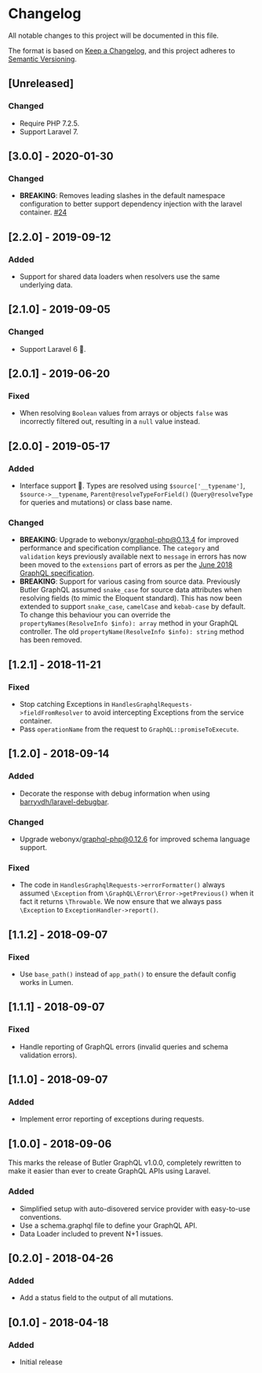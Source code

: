 # Changelog

All notable changes to this project will be documented in this file.

The format is based on [Keep a Changelog](https://keepachangelog.com/en/1.0.0/),
and this project adheres to [Semantic Versioning](https://semver.org/spec/v2.0.0.html).

## [Unreleased]

### Changed

- Require PHP 7.2.5.
- Support Laravel 7.

## [3.0.0] - 2020-01-30

### Changed
- **BREAKING**: Removes leading slashes in the default namespace configuration to better support dependency injection with the laravel container. [#24](https://github.com/glesys/butler-graphql/pull/24)


## [2.2.0] - 2019-09-12

### Added
- Support for shared data loaders when resolvers use the same underlying data.


## [2.1.0] - 2019-09-05

### Changed
- Support Laravel 6 🎉.


## [2.0.1] - 2019-06-20

### Fixed
- When resolving `Boolean` values from arrays or objects `false` was incorrectly filtered out, resulting in a `null` value instead.


## [2.0.0] - 2019-05-17

### Added
- Interface support 🎉. Types are resolved using `$source['__typename']`, `$source->__typename`, `Parent@resolveTypeForField()` (`Query@resolveType` for queries and mutations) or class base name.

### Changed
- **BREAKING**: Upgrade to webonyx/graphql-php@0.13.4 for improved performance and specification compliance. The `category` and `validation` keys previously available next to `message` in errors has now been moved to the `extensions` part of errors as per the [June 2018 GraphQL specification](https://graphql.github.io/graphql-spec/June2018/#sec-Errors).
- **BREAKING**: Support for various casing from source data. Previously Butler GraphQL assumed `snake_case` for source data attributes when resolving fields (to mimic the Eloquent standard). This has now been extended to support `snake_case`, `camelCase` and `kebab-case` by default. To change this behaviour you can override the `propertyNames(ResolveInfo $info): array` method in your GraphQL controller. The old `propertyName(ResolveInfo $info): string` method has been removed.


## [1.2.1] - 2018-11-21

### Fixed
- Stop catching Exceptions in `HandlesGraphqlRequests->fieldFromResolver` to avoid intercepting Exceptions from the service container.
- Pass `operationName` from the request to `GraphQL::promiseToExecute`.


## [1.2.0] - 2018-09-14

### Added
- Decorate the response with debug information when using [barryvdh/laravel-debugbar](https://github.com/barryvdh/laravel-debugbar).

### Changed
- Upgrade webonyx/graphql-php@0.12.6 for improved schema language support.

### Fixed
- The code in `HandlesGraphqlRequests->errorFormatter()` always assumed `\Exception` from `\GraphQL\Error\Error->getPrevious()` when it fact it returns `\Throwable`. We now ensure that we always pass `\Exception` to `ExceptionHandler->report()`.


## [1.1.2] - 2018-09-07

### Fixed
- Use `base_path()` instead of `app_path()` to ensure the default config works in Lumen.


## [1.1.1] - 2018-09-07

### Fixed
- Handle reporting of GraphQL errors (invalid queries and schema validation errors).


## [1.1.0] - 2018-09-07

### Added
- Implement error reporting of exceptions during requests.


## [1.0.0] - 2018-09-06

This marks the release of Butler GraphQL v1.0.0, completely rewritten to make it easier than ever to create GraphQL APIs using Laravel.

### Added
- Simplified setup with auto-disovered service provider with easy-to-use conventions.
- Use a schema.graphql file to define your GraphQL API.
- Data Loader included to prevent N+1 issues.


## [0.2.0] - 2018-04-26

### Added
- Add a status field to the output of all mutations.


## [0.1.0] - 2018-04-18

### Added
- Initial release
